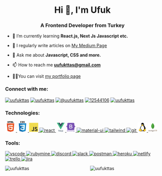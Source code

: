 <h1 align="center">Hi 👋, I'm Ufuk</h1>
<h3 align="center">A Frontend Developer from Turkey</h3>

- 🌱 I’m currently learning **React.js, Next Js Javascript etc.**

- 📝 I regularly write articles on [My Medium Page](https://medium.com/@uufukttas) 

- 💬 Ask me about **Javascript, CSS and more.**

- 📫 How to reach me **uufukttas@gmail.com**

- 👨‍💻You can visit [my portfolio page](http://ufuktas.me)

<h3 align="left">Connect with me:</h3>
<p align="left">
<a href="mailto:uufukttas@gmail.com"><img align="center" src="https://brandlogos.net/wp-content/uploads/2020/10/gmail-logo.png" alt="uufukttas" height="30" width="30" /></a>
<a href="https://linkedin.com/in/uufukttas" target="blank"><img align="center" src="https://velanovascular.com/wp-content/uploads/2020/06/LinkedIn.png" alt="uufukttas" height="30" width="30" /></a>
<a href="https://medium.com/@uufukttas" target="blank"><img align="center" src="https://cdn4.iconfinder.com/data/icons/social-media-2210/24/Medium-512.png" alt="@uufukttas" height="40" width="40" /></a>
<a href="https://twitter.com/uufukttas" target="blank"><img align="center" src="https://abs.twimg.com/favicons/twitter.ico" alt="12544106" height="30" width="30" /></a>
<a href="https://instagram.com/uufukttas" target="blank"><img align="center" src="https://upload.wikimedia.org/wikipedia/commons/thumb/e/e7/Instagram_logo_2016.svg/1200px-Instagram_logo_2016.svg.png" alt="uufukttas" height="30" width="30" /></a>
</p>

<h3 align="left">Technologies:</h3>
<p align="left"> 
<a href="https://www.w3.org/html/" target="_blank"> <img src="https://raw.githubusercontent.com/devicons/devicon/master/icons/html5/html5-original-wordmark.svg" alt="html5" width="35" height="35"/> </a> 
<a href="https://www.w3schools.com/css/" target="_blank"> <img src="https://raw.githubusercontent.com/devicons/devicon/master/icons/css3/css3-original-wordmark.svg" alt="css3" width="35" height="35"/> </a> 
<a href="https://developer.mozilla.org/en-US/docs/Web/JavaScript" target="_blank"> <img src="https://raw.githubusercontent.com/devicons/devicon/master/icons/javascript/javascript-original.svg" alt="javascript" width="30" height="30"/> </a> 
<a href="https://reactjs.org/" target="_blank"> <img src="https://upload.wikimedia.org/wikipedia/commons/thumb/4/47/React.svg/1200px-React.svg.png" alt="react" width="33" height="30"/> </a> 
<a href="https://vuejs.org/" target="_blank"> <img src="https://raw.githubusercontent.com/devicons/devicon/master/icons/vuejs/vuejs-original-wordmark.svg" alt="vuejs" width="30" height="30"/> </a>
<a href="https://getbootstrap.com" target="_blank"> <img src="https://raw.githubusercontent.com/devicons/devicon/master/icons/bootstrap/bootstrap-plain-wordmark.svg" alt="bootstrap" width="30" height="30"/> </a>
<a href="https://material-ui.com/" target="_blank"> <img src="https://seeklogo.com/images/M/material-ui-logo-5BDCB9BA8F-seeklogo.com.png" alt="material-ui" width="26" height="26"/> </a>
<a href="https://tailwindcss.com/" target="_blank"> <img src="https://cdn.icon-icons.com/icons2/2107/PNG/512/file_type_tailwind_icon_130128.png" alt="tailwind" width="35" height="35"/> </a>
<a href="https://git-scm.com/" target="_blank"> <img src="https://www.vectorlogo.zone/logos/git-scm/git-scm-icon.svg" alt="git" width="30" height="30"/> </a>
<a href="https://www.linux.org/" target="_blank"> <img src="https://raw.githubusercontent.com/devicons/devicon/master/icons/linux/linux-original.svg" alt="linux" width="30" height="30"/> </a> 
<a href="https://www.mongodb.com/" target="_blank"> <img src="https://raw.githubusercontent.com/devicons/devicon/master/icons/mongodb/mongodb-original-wordmark.svg" alt="mongodb" width="30" height="30"/> </a>

<h3 align="left">Tools:</h3>
<a href="https://code.visualstudio.com/" target="_blank"> <img src="https://upload.wikimedia.org/wikipedia/commons/thumb/9/9a/Visual_Studio_Code_1.35_icon.svg/1024px-Visual_Studio_Code_1.35_icon.svg.png" alt="vscode" width="30" height="30"/> </a>
<a href="https://www.jetbrains.com/ruby/" target="_blank"> <img src="https://resources.jetbrains.com/storage/products/rubymine/img/meta/rubymine_logo_300x300.png" alt="rubymine" width="30" height="30"/> </a> 
<a href="https://discord.com/" target="_blank"> <img src="https://cdn4.iconfinder.com/data/icons/logos-and-brands/512/91_Discord_logo_logos-512.png" alt="discord" width="30" height="30"/> </a> 
<a href="https://slack.com/intl/en-tr/" target="_blank"> <img src="https://cdn.brandfolder.io/5H442O3W/as/pl546j-7le8zk-4nzzs1/Slack_Mark_Web.png" alt="slack" width="35" height="35"/> </a>
<a href="https://postman.com" target="_blank"> <img src="https://www.vectorlogo.zone/logos/getpostman/getpostman-icon.svg" alt="postman" width="30" height="30"/> </a> 
<a href="https://heroku.com" target="_blank"> <img src="https://www.vectorlogo.zone/logos/heroku/heroku-icon.svg" alt="heroku" width="30" height="30"/> </a> 
<a href="https://www.netlify.com/" target="_blank"> <img src="https://www.netlify.com/img/press/logos/logomark.png" alt="netlify" width="30" height="30"/> </a> 
<a href="https://trello.com/en" target="_blank"> <img src="https://cdn.iconscout.com/icon/free/png-512/trello-6-569395.png" alt="trello" width="30" height="30"/> </a>
<a href="https://jira.atlassian.com/" target="_blank"> <img src="https://cdn.worldvectorlogo.com/logos/jira-1.svg" alt="jira" width="27" height="27"/> </a>

</p>

<p>
<img align="left" src="https://github-readme-stats.vercel.app/api/top-langs?username=uufukttas&show_icons=true&theme=radical&locale=en&layout=compact" alt="uufukttas" width="45%" /> &nbsp;
<img align="right" src="https://github-readme-stats.vercel.app/api?username=uufukttas&show_icons=true&theme=dark&locale=en" alt="uufukttas" width="45%" />
</p>
